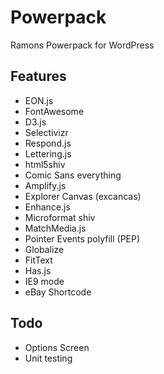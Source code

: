 # Powerpack
Ramons Powerpack for WordPress

## Features ##

* EON.js
* FontAwesome
* D3.js
* Selectivizr
* Respond.js
* Lettering.js
* html5shiv
* Comic Sans everything
* Amplify.js
* Explorer Canvas (excancas)
* Enhance.js
* Microformat shiv
* MatchMedia.js
* Pointer Events polyfill (PEP)
* Globalize
* FitText
* Has.js
* IE9 mode
* eBay Shortcode

## Todo ##
* Options Screen
* Unit testing
